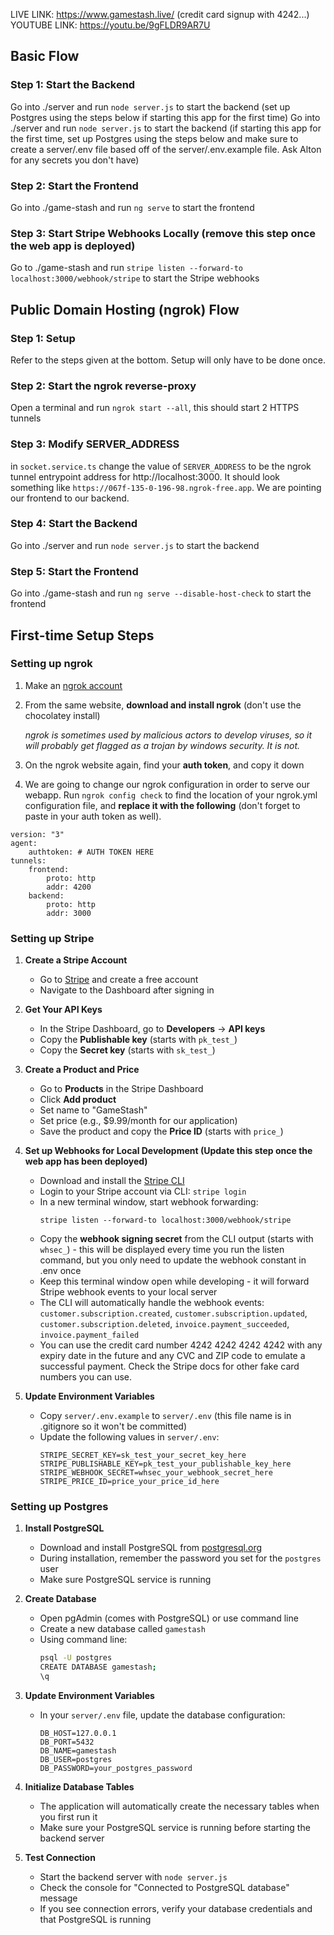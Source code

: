 LIVE LINK: https://www.gamestash.live/ (credit card signup with 4242...) \
YOUTUBE LINK: https://youtu.be/9gFLDR9AR7U

## Basic Flow

### Step 1: Start the Backend

Go into ./server and run `node server.js` to start the backend (set up Postgres using the steps below if starting this app for the first time)
Go into ./server and run `node server.js` to start the backend (if starting this app for the first time, set up Postgres using the steps below and make sure to create a server/.env file based off of the server/.env.example file. Ask Alton for any secrets you don't have)

### Step 2: Start the Frontend

Go into ./game-stash and run `ng serve` to start the frontend

### Step 3: Start Stripe Webhooks Locally (remove this step once the web app is deployed)

Go to ./game-stash and run `stripe listen --forward-to localhost:3000/webhook/stripe` to start the Stripe webhooks

## Public Domain Hosting (ngrok) Flow

### Step 1: Setup

Refer to the steps given at the bottom. Setup will only have to be done once.

### Step 2: Start the ngrok reverse-proxy

Open a terminal and run `ngrok start --all`, this should start 2 HTTPS tunnels

### Step 3: Modify SERVER_ADDRESS

in `socket.service.ts` change the value of `SERVER_ADDRESS` to be the ngrok tunnel entrypoint address for http://localhost:3000. It should look something like `https://067f-135-0-196-98.ngrok-free.app`. We are pointing our frontend to our backend.

### Step 4: Start the Backend

Go into ./server and run `node server.js` to start the backend

### Step 5: Start the Frontend

Go into ./game-stash and run `ng serve --disable-host-check` to start the frontend

## First-time Setup Steps

### Setting up ngrok

1. Make an [ngrok account](https://ngrok.com/)

2. From the same website, **download and install ngrok** (don't use the chocolatey install)

   _ngrok is sometimes used by malicious actors to develop viruses, so it will probably get flagged as a trojan by windows security. It is not._

3. On the ngrok website again, find your **auth token**, and copy it down

4. We are going to change our ngrok configuration in order to serve our webapp. Run `ngrok config check` to find the location of your ngrok.yml configuration file, and **replace it with the following** (don't forget to paste in your auth token as well).

```
version: "3"
agent:
	authtoken: # AUTH TOKEN HERE
tunnels:
	frontend:
		proto: http
		addr: 4200
	backend:
		proto: http
		addr: 3000
```

### Setting up Stripe

1. **Create a Stripe Account**
   - Go to [Stripe](https://stripe.com/) and create a free account
   - Navigate to the Dashboard after signing in

2. **Get Your API Keys**
   - In the Stripe Dashboard, go to **Developers** → **API keys**
   - Copy the **Publishable key** (starts with `pk_test_`)
   - Copy the **Secret key** (starts with `sk_test_`)

3. **Create a Product and Price**
   - Go to **Products** in the Stripe Dashboard
   - Click **Add product**
   - Set name to "GameStash"
   - Set price (e.g., $9.99/month for our application)
   - Save the product and copy the **Price ID** (starts with `price_`)

4. **Set up Webhooks for Local Development (Update this step once the web app has been deployed)**
   - Download and install the [Stripe CLI](https://stripe.com/docs/stripe-cli)
   - Login to your Stripe account via CLI: `stripe login`
   - In a new terminal window, start webhook forwarding:
     ```
     stripe listen --forward-to localhost:3000/webhook/stripe
     ```
   - Copy the **webhook signing secret** from the CLI output (starts with `whsec_`) - this will be displayed every time you run the listen command, but you only need to update the webhook constant in .env once
   - Keep this terminal window open while developing - it will forward Stripe webhook events to your local server
   - The CLI will automatically handle the webhook events: `customer.subscription.created`, `customer.subscription.updated`, `customer.subscription.deleted`, `invoice.payment_succeeded`, `invoice.payment_failed`
   - You can use the credit card number 4242 4242 4242 4242 with any expiry date in the future and any CVC and ZIP code to emulate a successful payment. Check the Stripe docs for other fake card numbers you can use.

5. **Update Environment Variables**
   - Copy `server/.env.example` to `server/.env` (this file name is in .gitignore so it won't be committed)
   - Update the following values in `server/.env`:
     ```
     STRIPE_SECRET_KEY=sk_test_your_secret_key_here
     STRIPE_PUBLISHABLE_KEY=pk_test_your_publishable_key_here
     STRIPE_WEBHOOK_SECRET=whsec_your_webhook_secret_here
     STRIPE_PRICE_ID=price_your_price_id_here
     ```

### Setting up Postgres

1. **Install PostgreSQL**
   - Download and install PostgreSQL from [postgresql.org](https://www.postgresql.org/download/)
   - During installation, remember the password you set for the `postgres` user
   - Make sure PostgreSQL service is running

2. **Create Database**
   - Open pgAdmin (comes with PostgreSQL) or use command line
   - Create a new database called `gamestash`
   - Using command line:
     ```bash
     psql -U postgres
     CREATE DATABASE gamestash;
     \q
     ```

3. **Update Environment Variables**
   - In your `server/.env` file, update the database configuration:
     ```
     DB_HOST=127.0.0.1
     DB_PORT=5432
     DB_NAME=gamestash
     DB_USER=postgres
     DB_PASSWORD=your_postgres_password
     ```

4. **Initialize Database Tables**
   - The application will automatically create the necessary tables when you first run it
   - Make sure your PostgreSQL service is running before starting the backend server

5. **Test Connection**
   - Start the backend server with `node server.js`
   - Check the console for "Connected to PostgreSQL database" message
   - If you see connection errors, verify your database credentials and that PostgreSQL is running
